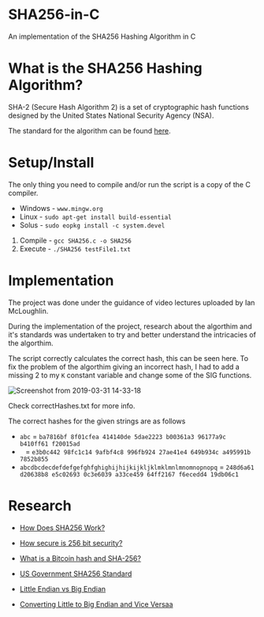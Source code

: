 # SHA256-in-C
An implementation of the SHA256 Hashing Algorithm in C

# What is the SHA256 Hashing Algorithm? 
SHA-2 (Secure Hash Algorithm 2) is a set of cryptographic hash functions designed by the United States National Security Agency (NSA).

The standard for the algorithm can be found [here](https://nvlpubs.nist.gov/nistpubs/FIPS/NIST.FIPS.180-4.pdf).

# Setup/Install
The only thing you need to compile and/or run the script is a copy of the C compiler.

* Windows - `www.mingw.org`
* Linux - `sudo apt-get install build-essential`
* Solus - `sudo eopkg install -c system.devel`


1. Compile - `gcc SHA256.c -o SHA256`
2. Execute - `./SHA256 testFile1.txt`

# Implementation
The project was done under the guidance of video lectures uploaded by Ian McLoughlin.

During the implementation of the project, research about the algorthim and it's standards was undertaken to try
and better understand the intricacies of the algorthim. 

The script correctly calculates the correct hash, this can be seen here. To fix the problem of the algorthim giving an incorrect hash, I had to add a missing 2 to my `K` constant variable and change some of the SIG functions.

![Screenshot from 2019-03-31 14-33-18](https://user-images.githubusercontent.com/22448079/55289790-16eefd00-53c3-11e9-8221-f0813ea398d2.png)

Check correctHashes.txt for more info.


The correct hashes for the given strings are as follows

* `abc` = `ba7816bf 8f01cfea 414140de 5dae2223 b00361a3 96177a9c b410ff61 f20015ad`
* ` ` = `e3b0c442 98fc1c14 9afbf4c8 996fb924 27ae41e4 649b934c a495991b 7852b855`
* `abcdbcdecdefdefgefghfghighijhijkijkljklmklmnlmnomnopnopq` = `248d6a61 d20638b8 e5c02693 0c3e6039 a33ce459 64ff2167 f6ecedd4 19db06c1`
  

# Research
* [How Does SHA256 Work?](https://www.youtube.com/watch?v=mbekM2ErHfM)

* [How secure is 256 bit security?](https://www.youtube.com/watch?v=mbekM2ErHfM)

* [What is a Bitcoin hash and SHA-256?](https://www.youtube.com/watch?v=9mNgeTA13Gc)

* [US Government SHA256 Standard](https://nvlpubs.nist.gov/nistpubs/FIPS/NIST.FIPS.180-4.pdf)

* [Little Endian vs Big Endian](https://www.geeksforgeeks.org/little-and-big-endian-mystery/)

* [Converting Little to Big Endian and Vice Versaa](https://stackoverflow.com/questions/19275955/convert-little-endian-to-big-endian)
